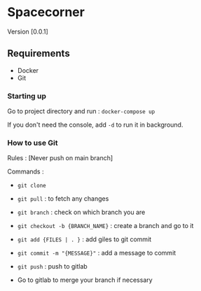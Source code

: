 # Spacecorner


Version [0.0.1]

## Requirements

- Docker
- Git

### Starting up

Go to project directory and run :
```docker-compose up```

If you don't need the console, add ````-d```` to run it in background.


### How to use Git


Rules :
[Never push on main branch]

Commands : 
- ````git clone````

- ```git pull``` : to fetch any changes

- ```git branch``` : check on which branch you are
- ```git checkout -b {BRANCH_NAME}``` : create a branch and go to it
- ````git add {FILES | . }```` : add giles to git commit
- ````git commit -m "{MESSAGE}"```` : add a message to commit
- ```git push``` : push to gitlab

- Go to gitlab to merge your branch if necessary
  
